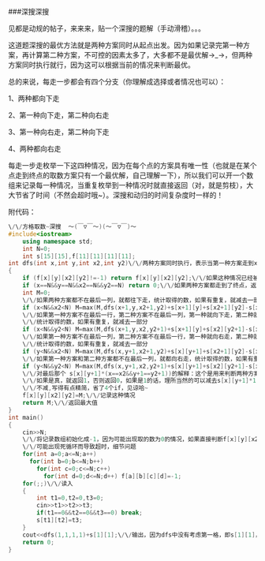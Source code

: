 ###深搜深搜

见都是动规的帖子，来来来，贴一个深搜的题解（手动滑稽）。。。

这道题深搜的最优方法就是两种方案同时从起点出发。因为如果记录完第一种方案，再计算第二种方案，不可控的因素太多了，大多都不是最优解→\_→，但两种方案同时执行就行，因为这可以根据当前的情况来判断最优。

总的来说，每走一步都会有四个分支（你理解成选择或者情况也可以）：

1、两种都向下走

2、第一种向下走，第二种向右走

3、第一种向右走，第二种向下走

4、两种都向右走

每走一步走枚举一下这四种情况，因为在每个点的方案具有唯一性（也就是在某个点走到终点的取数方案只有一个最优解，自己理解一下），所以我们可以开一个数组来记录每一种情况，当重复枚举到一种情况时就直接返回（对，就是剪枝），大大节省了时间（不然会超时哦~）。深搜和动归的时间复杂度时一样的！

附代码：

```cpp
\/\/方格取数~深搜  ～(￣▽￣～)(～￣▽￣)～
#include<iostream>
    using namespace std;
    int N=0;
    int s[15][15],f[11][11][11][11];
int dfs(int x,int y,int x2,int y2)\/\/两种方案同时执行，表示当第一种方案走到x,y,第二种方案走到x2,y2时到终点取得的最大数 
{
    if (f[x][y][x2][y2]!=-1) return f[x][y][x2][y2];\/\/如果这种情况已经被记录过了，直接返回，节省时间 
    if (x==N&&y==N&&x2==N&&y2==N) return 0;\/\/如果两种方案都走到了终点，返回结束 
    int M=0;
    \/\/如果两种方案都不在最后一列，就都往下走，统计取得的数，如果有重复，就减去一部分 
    if (x<N&&x2<N) M=max(M,dfs(x+1,y,x2+1,y2)+s[x+1][y]+s[x2+1][y2]-s[x+1][y]*(x+1==x2+1&&y==y2));
    \/\/如果第一种方案不在最后一行，第二种方案不在最后一列，第一种就向下走，第二种就向右走， 
    \/\/统计取得的数，如果有重复，就减去一部分
    if (x<N&&y2<N) M=max(M,dfs(x+1,y,x2,y2+1)+s[x+1][y]+s[x2][y2+1]-s[x+1][y]*(x+1==x2&&y==y2+1));
    \/\/如果第一种方案不在最后一列，第二种方案不在最后一行，第一种就向右走，第二种就向下走， 
    \/\/统计取得的数，如果有重复，就减去一部分
    if (y<N&&x2<N) M=max(M,dfs(x,y+1,x2+1,y2)+s[x][y+1]+s[x2+1][y2]-s[x][y+1]*(x==x2+1&&y+1==y2));
    \/\/如果第一种方案和第二种方案都不在最后一列，就都向右走，统计取得的数，如果有重复，就减去一部分
    if (y<N&&y2<N) M=max(M,dfs(x,y+1,x2,y2+1)+s[x][y+1]+s[x2][y2+1]-s[x][y+1]*(x==x2&&y+1==y2+1));
    \/\/对最后那个 s[x][y+1]*(x==x2&&y+1==y2+1))的解释：这个是用来判断两种方案是不是走到了同一格的
    \/\/如果是真，就返回1，否则返回0，如果是1的话，理所当然的可以减去s[x][y+1]*1,否则减去s[x][y+1]*0相当于
    \/\/不减,写得有点精简，省了4个if，见谅哈~ 
    f[x][y][x2][y2]=M;\/\/记录这种情况 
    return M;\/\/返回最大值 
}
int main()
{
    cin>>N;
    \/\/将记录数组初始化成-1，因为可能出现取的数为0的情况，如果直接判断f[x][y][x2][y2]!=0（见dfs第一行）
    \/\/可能出现死循环而导致超时，细节问题 
    for(int a=0;a<=N;a++)
      for(int b=0;b<=N;b++)
        for(int c=0;c<=N;c++)
          for(int d=0;d<=N;d++) f[a][b][c][d]=-1;
    for(;;)\/\/读入 
    {
        int t1=0,t2=0,t3=0;
        cin>>t1>>t2>>t3;
        if(t1==0&&t2==0&&t3==0) break;
        s[t1][t2]=t3;
    }
    cout<<dfs(1,1,1,1)+s[1][1];\/\/输出，因为dfs中没有考虑第一格，即s[1][1]，所以最后要加一下 
    return 0;
}
```